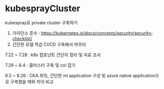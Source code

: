 # kubesprayCluster
kubespray로 private cluster 구축하기
1. 가이던스 준수 : https://kubernetes.io/docs/concepts/security/security-checklist/ 
2. 간단한 모델 학습 CI/CD 구축해서 마무리

7.22 ~ 7.28 : k8s 컴포넌트 간단히 정리 및 자료 조사

7.29 ~ 8.4 : 클러스터 구축 및 cni 잡기 

8.5 ~ 8.26 : CKA 취득, 간단한 ml application 구성 및 azure native application으로 구축했을 때와 차이 비교
